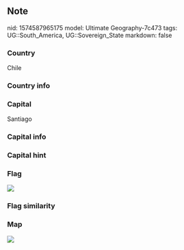 ## Note
nid: 1574587965175
model: Ultimate Geography-7c473
tags: UG::South_America, UG::Sovereign_State
markdown: false

### Country
Chile

### Country info


### Capital
Santiago

### Capital info


### Capital hint


### Flag
<img src="ug-flag-chile.svg">

### Flag similarity


### Map
<img src="ug-map-chile.png">
